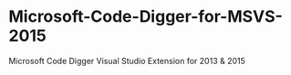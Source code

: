 # Microsoft-Code-Digger-for-MSVS-2015
Microsoft Code Digger Visual Studio Extension for 2013 &amp; 2015
